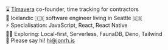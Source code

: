 ⌛️ [Tímavera](https://timavera.com) co-founder, time tracking for contractors  
🏡 Icelandic 🇮🇸 software engineer living in Seattle 🇺🇸  
⚡️ Specialisation: JavaScript, React, React Native  
👩‍💻 Exploring: Local-first, Serverless, FaunaDB, Deno, Tailwind  
👋 Please say hi! [hi@jonrh.is](mailto:hi@jonrh.is)  
